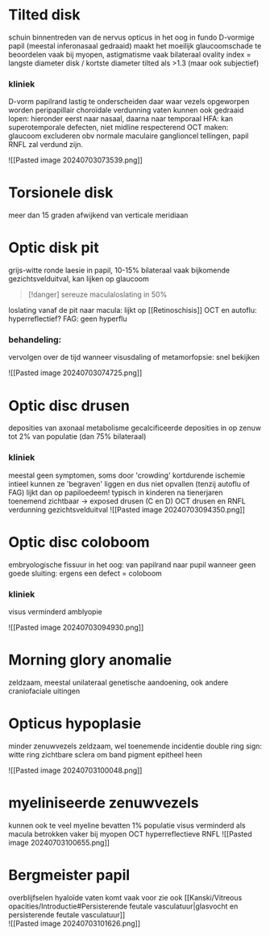 # Tilted disk
schuin binnentreden van de nervus opticus in het oog
in fundo D-vormige papil (meestal inferonasaal gedraaid)
maakt het moeilijk glaucoomschade te beoordelen
vaak bij myopen, astigmatisme
vaak bilateraal
ovality index = langste diameter disk / kortste diameter
tilted als >1.3 (maar ook subjectief)

### kliniek
D-vorm
papilrand lastig te onderscheiden daar waar vezels opgeworpen worden
peripapillair choroïdale verdunning
vaten kunnen ook gedraaid lopen: hieronder eerst naar nasaal, daarna naar temporaal
HFA: kan superotemporale defecten, niet midline respecterend
OCT maken: glaucoom excluderen obv normale maculaire ganglioncel tellingen, papil RNFL zal verdund zijn.

![[Pasted image 20240703073539.png]]


# Torsionele disk
meer dan 15 graden afwijkend van verticale meridiaan

# Optic disk pit
grijs-witte ronde laesie in papil, 10-15% bilateraal
vaak bijkomende gezichtsvelduitval, kan lijken op glaucoom
> [!danger] sereuze maculaloslating in 50%

loslating vanaf de pit naar macula: lijkt op [[Retinoschisis]] 
OCT en autoflu: hyperreflectief?
FAG: geen hyperflu

### behandeling:
vervolgen over de tijd
wanneer visusdaling of metamorfopsie: snel bekijken

![[Pasted image 20240703074725.png]]

# Optic disc drusen
deposities van axonaal metabolisme
gecalcificeerde deposities in op zenuw
tot 2% van populatie (dan 75% bilateraal)

### kliniek
meestal geen symptomen, soms door 'crowding' kortdurende ischemie
intieel kunnen ze 'begraven' liggen en dus niet opvallen (tenzij autoflu of FAG)
lijkt dan op papiloedeem! typisch in kinderen
na tienerjaren toenemend zichtbaar -> exposed drusen (C en D)
OCT drusen en RNFL verdunning
gezichtsvelduitval 
![[Pasted image 20240703094350.png]]


# Optic disc coloboom
embryologische fissuur in het oog: van papilrand naar pupil
wanneer geen goede sluiting: ergens een defect = coloboom

### kliniek
visus verminderd
amblyopie

![[Pasted image 20240703094930.png]]

# Morning glory anomalie

zeldzaam, meestal unilateraal
genetische aandoening, ook andere craniofaciale uitingen


# Opticus hypoplasie
minder zenuwvezels
zeldzaam, wel toenemende incidentie
double ring sign: witte ring zichtbare sclera om band pigment epitheel heen

![[Pasted image 20240703100048.png]]

# myeliniseerde zenuwvezels
kunnen ook te veel myeline bevatten
1% populatie
visus verminderd als macula betrokken
vaker bij myopen
OCT hyperreflectieve RNFL
![[Pasted image 20240703100655.png]]

# Bergmeister papil
overblijfselen hyaloïde vaten
komt vaak voor
zie ook [[Kanski/Vitreous opacities/Introductie#Persisterende feutale vasculatuur|glasvocht en persisterende feutale vasculatuur]]   
![[Pasted image 20240703101626.png]]